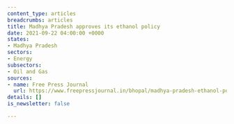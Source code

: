 ```yaml
---
content_type: articles
breadcrumbs: articles
title: Madhya Pradesh approves its ethanol policy
date: 2021-09-22 04:00:00 +0000
states:
- Madhya Pradesh
sectors:
- Energy
subsectors:
- Oil and Gas
sources:
- name: Free Press Journal
  url: https://www.freepressjournal.in/bhopal/madhya-pradesh-ethanol-policy-and-4-state-highways-toll-get-cabinet-nod
details: []
is_newsletter: false

---
```

